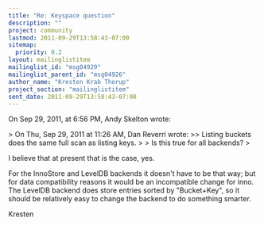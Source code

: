 ```yaml
---
title: "Re: Keyspace question"
description: ""
project: community
lastmod: 2011-09-29T13:58:43-07:00
sitemap:
  priority: 0.2
layout: mailinglistitem
mailinglist_id: "msg04929"
mailinglist_parent_id: "msg04926"
author_name: "Kresten Krab Thorup"
project_section: "mailinglistitem"
sent_date: 2011-09-29T13:58:43-07:00
---
```



On Sep 29, 2011, at 6:56 PM, Andy Skelton wrote:

&gt; On Thu, Sep 29, 2011 at 11:26 AM, Dan Reverri  wrote:
&gt;&gt; Listing buckets does the same full scan as listing keys.
&gt; 
&gt; Is this true for all backends?
&gt; 

I believe that at present that is the case, yes. 

For the InnoStore and LevelDB backends it doesn't have to be that way; but for 
data compatibility reasons it would be an incompatible change for inno. The 
LevelDB backend does store entries sorted by "Bucket+Key", so it should be 
relatively easy to change the backend to do something smarter.

Kresten

